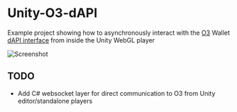 # Unity-O3-dAPI
Example project showing how to asynchronously interact with the [O3](https://o3.network/) Wallet [dAPI interface](https://docs.o3.network/neoDapi/) from inside the Unity WebGL player

![Screenshot](https://raw.githubusercontent.com/Splyse/Unity-O3-dAPI/master/screenshot.png?)

## TODO 
* Add C# websocket layer for direct communication to O3 from Unity editor/standalone players
